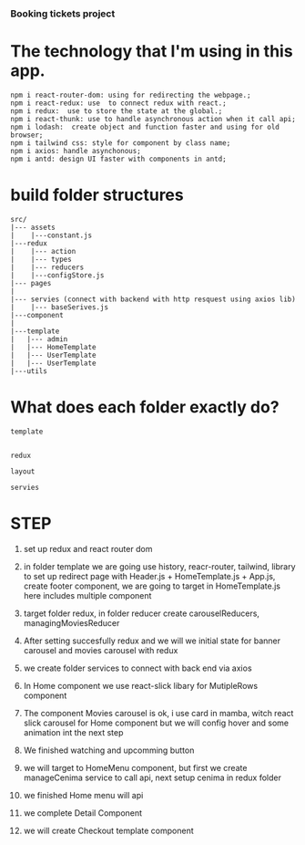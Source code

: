 ### Booking tickets project


# The technology that I'm using in this app.
```
npm i react-router-dom: using for redirecting the webpage.;
npm i react-redux: use  to connect redux with react.;
npm i redux:  use to store the state at the global.;
npm i react-thunk: use to handle asynchronous action when it call api;
npm i lodash:  create object and function faster and using for old browser;
npm i tailwind css: style for component by class name;
npm i axios: handle asynchonous;
npm i antd: design UI faster with components in antd;
```

# build folder structures

```
src/ 
|--- assets
|    |---constant.js
|---redux 
|    |--- action
|    |--- types
|    |--- reducers
|    |---configStore.js
|--- pages
|
|--- servies (connect with backend with http resquest using axios lib) 
|    |--- baseSerives.js
|---component
|
|---template
|   |--- admin
|   |--- HomeTemplate
|   |--- UserTemplate
|   |--- UserTemplate
|---utils
```


# What does each folder exactly do?

```
template
```


```

redux
```


```
layout
```

```
servies
```


# STEP

1. set up redux and react router dom 

2. in folder template we are going use history, reacr-router, tailwind, library to set up redirect page with Header.js + HomeTemplate.js + App.js, create footer component, we are going to target in HomeTemplate.js here includes multiple component 

3. target folder redux, in folder reducer create carouselReducers, managingMoviesReducer

4. After setting succesfully redux and we will we initial state for banner carousel and movies carousel with redux

5. we create folder services to connect with back end via axios

6. In Home component we use react-slick libary for MutipleRows component

6. The component Movies carousel is ok, i use card in mamba, witch react slick carousel for Home component but we will config hover and some animation int the next step

7. We finished watching and upcomming button

8. we will target to HomeMenu component, but first we create manageCenima service to call api, next setup cenima in redux folder

9. we finished Home menu will api 

10. we complete Detail Component

11. we will create Checkout template component

